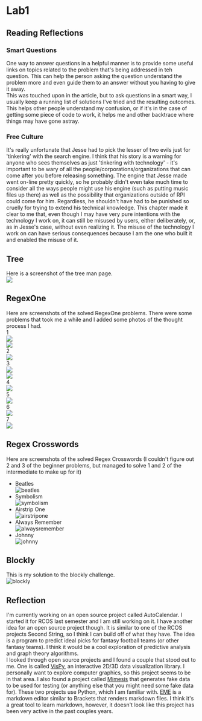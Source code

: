 # Lab1
## Reading Reflections

### Smart Questions
One way to answer questions in a helpful manner is to provide some useful links on topics related to the problem that's being addressed in teh question. This can help the person asking the question understand the problem more and even guide them to an answer without you having to give it away.  
This was touched upon in the article, but to ask questions in a smart way, I usually keep a running list of solutions I've tried and the resulting outcomes. This helps other people understand my confusion, or if it's in the case of getting some piece of code to work, it helps me and other backtrace where things may have gone astray.  

### Free Culture
It's really unfortunate that Jesse had to pick the lesser of two evils just for 'tinkering' with the search engine. I think that his story is a warning for anyone who sees themselves as just 'tinkering with technology' - it's important to be wary of all the people/corporations/organizations that can come after you before releasing something. The engine that Jesse made went on-line pretty quickly, so he probably didn't even take much time to consider all the ways people might use his engine (such as putting music files up there) as well as the possibility that organizations outside of RPI could come for him. Regardless, he shouldn't have had to be punished so cruelly for trying to extend his technical knowledge. This chapter made it clear to me that, even though I may have very pure intentions with the technology I work on, it can still be misused by users, either deliberately, or, as in Jesse's case, without even realizing it. The misuse of the technology I work on can have serious consequences because I am the one who built it and enabled the misuse of it.

## Tree
Here is a screenshot of the tree man page.  
![](images/tree.PNG)  

## RegexOne
Here are screenshots of the solved RegexOne problems. There were some problems that took me a while and I added some photos of the thought process I had.  
1  
![](images/RegexOne/problem1-part1.PNG)  
![](images/RegexOne/problem1-soln.PNG)  
2  
![](images/RegexOne/problem2-soln.PNG)  
3  
![](images/RegexOne/problem3-part1.PNG)  
![](images/RegexOne/problem3-soln.PNG)  
4  
![](images/RegexOne/problem4-soln.PNG)  
5  
![](images/RegexOne/problem5-soln.PNG)  
6  
![](images/RegexOne/problem6-soln.PNG)  
7  
![](images/RegexOne/problem7-soln.PNG)  

## Regex Crosswords
Here are screenshots of the solved Regex Crosswords (I couldn't figure out 2 and 3 of the beginner problems, but managed to solve 1 and 2 of the intermediate to make up for it)  
* Beatles  
![beatles](images/RegexCrossword/beatles.PNG)  
* Symbolism  
![symbolism](images/RegexCrossword/symbolism.PNG)  
* Airstrip One  
![airstripone](images/RegexCrossword/airstripone.PNG)  
* Always Remember  
![alwaysremember](images/RegexCrossword/alwaysremember.PNG)  
* Johnny  
![johnny](images/RegexCrossword/johnny.PNG)  

## Blockly
This is my solution to the blockly challenge.  
![blockly](images/blockly-success.PNG)  

## Reflection
I'm currently working on an open source project called AutoCalendar. I started it for RCOS last semester and I am still working on it. I have another idea for an open source project though. It is similar to one of the RCOS projects Second String, so I think I can build off of what they have. The idea is a program to predict ideal picks for fantasy football teams (or other fantasy teams). I think it would be a cool exploration of predictive analysis and graph theory algorithms.  
I looked through open source projects and I found a couple that stood out to me. One is called [VisPy](https://github.com/vispy/vispy), an interactive 2D/3D data visualization library. I personally want to explore computer graphics, so this project seems to be in that area. I also found a project called [Mimesis](https://github.com/lk-geimfari/mimesis) that generates fake data to be used for testing (or anything else that you might need some fake data for). These two projects use Python, which I am familiar with. [EME](https://github.com/egoist/eme) is a markdown editor similar to Brackets that renders markdown files. I think it's a great tool to learn markdown, however, it doesn't look like this project has been very active in the past couples years.